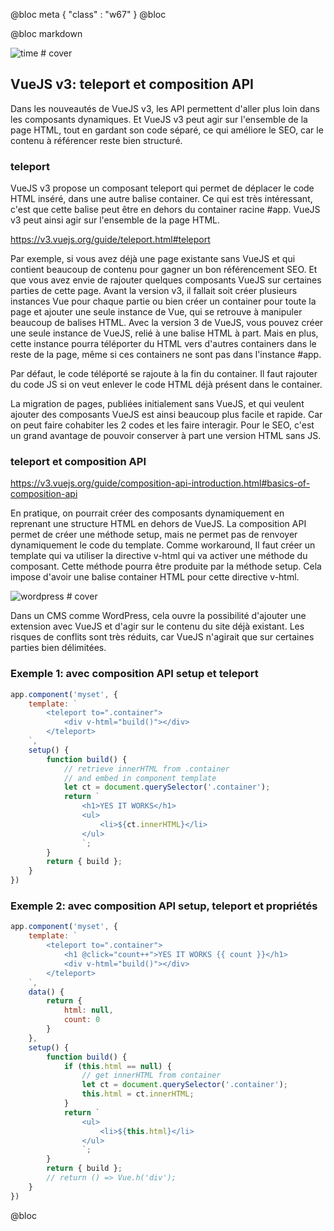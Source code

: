 @bloc meta
{ 
    "class" : "w67" 
}
@bloc

@bloc markdown

![time # cover](/assets/square/travel.jpg)

## VueJS v3: teleport et composition API

Dans les nouveautés de VueJS v3, les API permettent d'aller plus loin dans les composants dynamiques.
Et VueJS v3 peut agir sur l'ensemble de la page HTML, tout en gardant son code séparé, ce qui améliore le SEO, car le contenu à référencer reste bien structuré.

### teleport

VueJS v3 propose un composant teleport qui permet de déplacer le code HTML inséré, dans une autre balise container. Ce qui est très intéressant, c'est que cette balise peut être en dehors du container racine #app. VueJS v3 peut ainsi agir sur l'ensemble de la page HTML.

https://v3.vuejs.org/guide/teleport.html#teleport

Par exemple, si vous avez déjà une page existante sans VueJS et qui contient beaucoup de contenu pour gagner un bon référencement SEO. Et que vous avez envie de rajouter quelques composants VueJS sur certaines parties de cette page. Avant la version v3, il fallait soit créer plusieurs instances Vue pour chaque partie ou bien créer un container pour toute la page et ajouter une seule instance de Vue, qui se retrouve à manipuler beaucoup de balises HTML.
Avec la version 3 de VueJS, vous pouvez créer une seule instance de VueJS, relié à une balise HTML à part. Mais en plus, cette instance pourra téléporter du HTML vers d'autres containers dans le reste de la page, même si ces containers ne sont pas dans l'instance #app.

Par défaut, le code téléporté se rajoute à la fin du container. Il faut rajouter du code JS si on veut enlever le code HTML déjà présent dans le container.

La migration de pages, publiées initialement sans VueJS, et qui veulent ajouter des composants VueJS est ainsi beaucoup plus facile et rapide. Car on peut faire cohabiter les 2 codes et les faire interagir. Pour le SEO, c'est un grand avantage de pouvoir conserver à part une version HTML sans JS.

### teleport et composition API

https://v3.vuejs.org/guide/composition-api-introduction.html#basics-of-composition-api

En pratique, on pourrait créer des composants dynamiquement en reprenant une structure HTML en dehors de VueJS. La composition API permet de créer une méthode setup, mais ne permet pas de renvoyer dynamiquement le code du template. Comme workaround, Il faut créer un template qui va utiliser la directive v-html qui va activer une méthode du composant. Cette méthode pourra être produite par la méthode setup. Cela impose d'avoir une balise container HTML pour cette directive v-html.

![wordpress # cover](/assets/square/wordpress.jpg)

Dans un CMS comme WordPress, cela ouvre la possibilité d'ajouter une extension avec VueJS et d'agir sur le contenu du site déjà existant. Les risques de conflits sont très réduits, car VueJS n'agirait que sur certaines parties bien délimitées.

### Exemple 1: avec composition API setup et teleport


```js
app.component('myset', {
    template: `
        <teleport to=".container">
            <div v-html="build()"></div>
        </teleport>
    `,
    setup() {
        function build() {
            // retrieve innerHTML from .container
            // and embed in component template
            let ct = document.querySelector('.container');
            return `
                <h1>YES IT WORKS</h1>
                <ul>
                    <li>${ct.innerHTML}</li>
                </ul>
                `;
        }
        return { build };
    }
})
```

### Exemple 2: avec composition API setup, teleport et propriétés


```js
app.component('myset', {
    template: `
        <teleport to=".container">
            <h1 @click="count++">YES IT WORKS {{ count }}</h1>
            <div v-html="build()"></div>
        </teleport>
    `,
    data() {
        return {
            html: null,
            count: 0
        }
    },
    setup() {
        function build() {
            if (this.html == null) {
                // get innerHTML from container
                let ct = document.querySelector('.container');
                this.html = ct.innerHTML;
            }
            return `
                <ul>
                    <li>${this.html}</li>
                </ul>
                `;
        }
        return { build };
        // return () => Vue.h('div');
    }
})
```


@bloc












